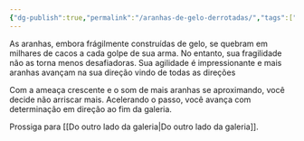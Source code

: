 ```yaml
---
{"dg-publish":true,"permalink":"/aranhas-de-gelo-derrotadas/","tags":["RPG/livro-jogo/Aasthar/story-points"],"created":"2024-12-23T23:19:04.067-05:00","updated":"2025-01-08T16:14:25.650-05:00"}
---
```



As aranhas, embora frágilmente construídas de gelo, se quebram em milhares de cacos a cada golpe de sua arma. No entanto, sua fragilidade não as torna menos desafiadoras. Sua agilidade é impressionante e mais aranhas avançam na sua direção vindo de todas as direções

Com a ameaça crescente e o som de mais aranhas se aproximando, você decide não arriscar mais. Acelerando o passo, você avança com determinação em direção ao fim da galeria.

Prossiga para [[Do outro lado da galeria\|Do outro lado da galeria]].
